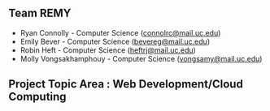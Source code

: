 ## Team REMY

- Ryan Connolly - Computer Science (connolrc@mail.uc.edu)
- Emily Bever - Computer Science (bevereg@mail.uc.edu)
- Robin Heft - Computer Science (heftrj@mail.uc.edu)
- Molly Vongsakhamphouy - Computer Science (vongsamy@mail.uc.edu)

## Project Topic Area : Web Development/Cloud Computing
